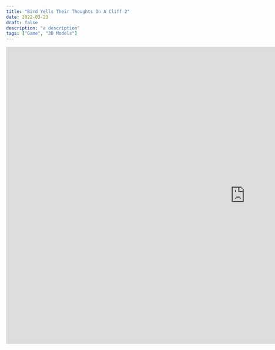 ```yaml
---
title: "Bird Yells Their Thoughts On A Cliff 2"
date: 2022-03-23
draft: false
description: "a description"
tags: ["Game", "3D Models"]
---
```


<iframe frameborder="0" src="https://itch.io/embed-upload/5469785?color=333333" allowfullscreen="" width="1300" height="808"><a href="https://jwhop.itch.io/bird-yells-2">Play bird yells their thoughts on a cliff 2 on itch.io</a></iframe>
